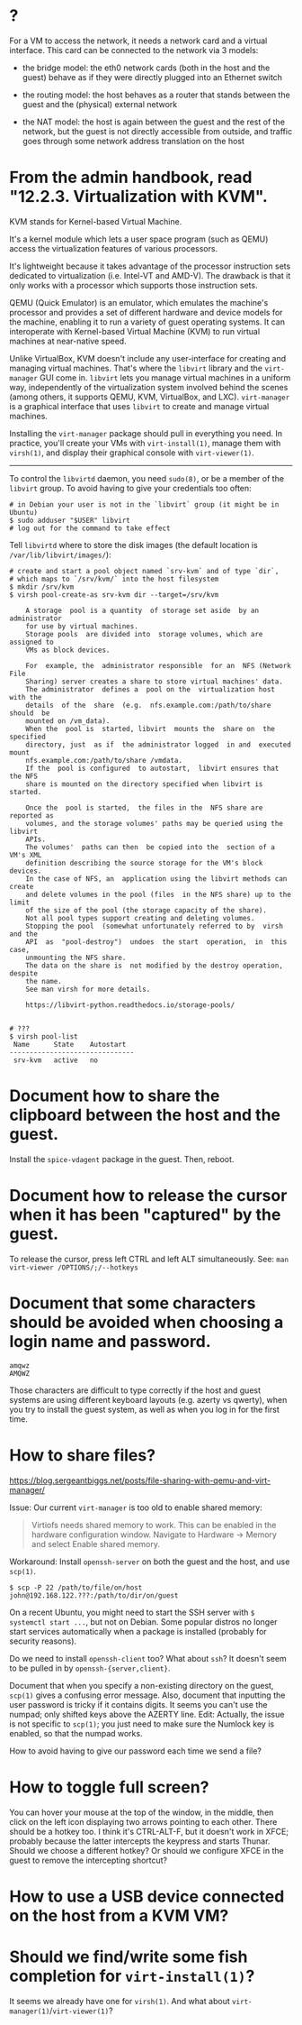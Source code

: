 # ?

For a VM to access the network, it needs a network card and a virtual interface.
This card can be connected to the network via 3 models:

   - the bridge model:  the eth0 network cards (both in the host and the guest)
     behave as if they were  directly plugged into an Ethernet switch

   - the routing model: the host behaves as a router that stands between the
     guest and the (physical) external network

   - the NAT model: the host  is again between the guest and the rest  of the
     network, but  the guest is  not directly accessible from outside, and
     traffic goes through some network  address translation on the host

# From the admin handbook, read "12.2.3. Virtualization with KVM".

KVM stands for Kernel-based Virtual Machine.

It's a kernel module  which lets a user space program (such  as QEMU) access the
virtualization features of various processors.

It's lightweight  because it takes  advantage of the processor  instruction sets
dedicated to virtualization (i.e. Intel-VT and  AMD-V).  The drawback is that it
only works with a processor which supports those instruction sets.

QEMU (Quick Emulator) is an emulator, which emulates the machine's processor and
provides a set of different hardware and device models for the machine, enabling
it to run a variety of guest operating systems.
It  can interoperate  with Kernel-based  Virtual  Machine (KVM)  to run  virtual
machines at near-native speed.

Unlike  VirtualBox, KVM  doesn't  include any  user-interface  for creating  and
managing  virtual  machines.   That's  where   the  `libvirt`  library  and  the
`virt-manager`  GUI come  in.  `libvirt`  lets you  manage  virtual machines  in
a  uniform  way, independently  of  the  virtualization system  involved  behind
the  scenes  (among  others,  it  supports  QEMU,  KVM,  VirtualBox,  and  LXC).
`virt-manager` is a graphical interface that uses `libvirt` to create and manage
virtual machines.

Installing the `virt-manager` package should pull in everything you need.
In practice,  you'll create  your VMs with  `virt-install(1)`, manage  them with
`virsh(1)`, and display their graphical console with `virt-viewer(1)`.

---

To control  the `libvirtd`  daemon, you need  `sudo(8)`, or be  a member  of the
`libvirt` group.  To avoid having to give your credentials too often:

    # in Debian your user is not in the `libvirt` group (it might be in Ubuntu)
    $ sudo adduser "$USER" libvirt
    # log out for the command to take effect

Tell  `libvirtd`  where to  store  the  disk  images  (the default  location  is
`/var/lib/libvirt/images/`):

    # create and start a pool object named `srv-kvm` and of type `dir`,
    # which maps to `/srv/kvm/` into the host filesystem
    $ mkdir /srv/kvm
    $ virsh pool-create-as srv-kvm dir --target=/srv/kvm

        A storage  pool is a quantity  of storage set aside  by an administrator
        for use by virtual machines.
        Storage pools  are divided into  storage volumes, which are  assigned to
        VMs as block devices.

        For  example, the  administrator responsible  for an  NFS (Network  File
        Sharing) server creates a share to store virtual machines' data.
        The administrator  defines a  pool on the  virtualization host  with the
        details  of the  share  (e.g.  nfs.example.com:/path/to/share should  be
        mounted on /vm_data).
        When the  pool is  started, libvirt  mounts the  share on  the specified
        directory, just  as if  the administrator logged  in and  executed mount
        nfs.example.com:/path/to/share /vmdata.
        If the  pool is configured  to autostart,  libvirt ensures that  the NFS
        share is mounted on the directory specified when libvirt is started.

        Once the  pool is started,  the files in the  NFS share are  reported as
        volumes, and the storage volumes' paths may be queried using the libvirt
        APIs.
        The volumes'  paths can then  be copied into the  section of a  VM's XML
        definition describing the source storage for the VM's block devices.
        In the case of NFS, an  application using the libvirt methods can create
        and delete volumes in the pool (files  in the NFS share) up to the limit
        of the size of the pool (the storage capacity of the share).
        Not all pool types support creating and deleting volumes.
        Stopping the pool  (somewhat unfortunately referred to by  virsh and the
        API  as  "pool-destroy")  undoes  the start  operation,  in  this  case,
        unmounting the NFS share.
        The data on the share is  not modified by the destroy operation, despite
        the name.
        See man virsh for more details.

        https://libvirt-python.readthedocs.io/storage-pools/


    # ???
    $ virsh pool-list
     Name      State    Autostart
    -------------------------------
     srv-kvm   active   no

#
# Document how to share the clipboard between the host and the guest.

Install the `spice-vdagent` package in the guest.  Then, reboot.

# Document how to release the cursor when it has been "captured" by the guest.

To release the cursor, press left CTRL and left ALT simultaneously.
See: `man virt-viewer /OPTIONS/;/--hotkeys`

# Document that some characters should be avoided when choosing a login name and password.

    amqwz
    AMQWZ

Those characters are  difficult to type correctly if the  host and guest systems
are using  different keyboard layouts (e.g.  azerty vs qwerty), when  you try to
install the guest system, as well as when you log in for the first time.

#
# How to share files?

<https://blog.sergeantbiggs.net/posts/file-sharing-with-qemu-and-virt-manager/>

Issue: Our current `virt-manager` is too old to enable shared memory:

   > Virtiofs needs  shared memory to work. This  can be enabled in  the hardware
   > configuration  window. Navigate  to Hardware  ->  Memory  and select  Enable
   > shared memory.

Workaround: Install `openssh-server` on both the guest and the host, and use `scp(1)`.

    $ scp -P 22 /path/to/file/on/host john@192.168.122.???:/path/to/dir/on/guest

On  a   recent  Ubuntu,   you  might   need  to  start   the  SSH   server  with
`$ systemctl start ...`,  but not  on Debian.   Some popular  distros no  longer
start services automatically when a  package is installed (probably for security
reasons).

Do we need to install `openssh-client` too?
What about `ssh`?  It doesn't seem to be pulled in by `openssh-{server,client}`.

Document that when  you specify a non-existing directory on  the guest, `scp(1)`
gives  a  confusing error  message.   Also,  document  that inputting  the  user
password is tricky  if it contains digits.   It seems you can't  use the numpad;
only  shifted keys  above the  AZERTY line.   Edit: Actually, the  issue is  not
specific to `scp(1)`; you just need to  make sure the Numlock key is enabled, so
that the numpad works.

How to avoid having to give our password each time we send a file?

# How to toggle full screen?

You can hover your mouse at the top  of the window, in the middle, then click on
the left icon displaying two arrows pointing to each other.
There should be a  hotkey too.  I think it's CTRL-ALT-F, but  it doesn't work in
XFCE; probably because the latter intercepts the keypress and starts Thunar.
Should we choose a  different hotkey?  Or should we configure  XFCE in the guest
to remove the intercepting shortcut?

# How to use a USB device connected on the host from a KVM VM?

#
# Should we find/write some fish completion for `virt-install(1)`?

It seems we already have one for `virsh(1)`.
And what about `virt-manager(1)`/`virt-viewer(1)`?
